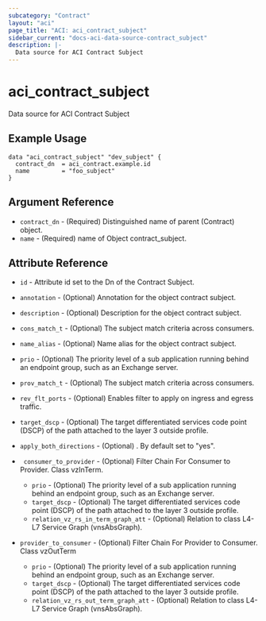 ```yaml
---
subcategory: "Contract"
layout: "aci"
page_title: "ACI: aci_contract_subject"
sidebar_current: "docs-aci-data-source-contract_subject"
description: |-
  Data source for ACI Contract Subject
---
```


# aci_contract_subject

Data source for ACI Contract Subject

## Example Usage

```hcl
data "aci_contract_subject" "dev_subject" {
  contract_dn  = aci_contract.example.id
  name         = "foo_subject"
}
```

## Argument Reference

- `contract_dn` - (Required) Distinguished name of parent (Contract) object.
- `name` - (Required) name of Object contract_subject.

## Attribute Reference

- `id` - Attribute id set to the Dn of the Contract Subject.
- `annotation` - (Optional) Annotation for the object contract subject.
- `description` - (Optional) Description for the object contract subject.
- `cons_match_t` - (Optional) The subject match criteria across consumers.
- `name_alias` - (Optional) Name alias for the object contract subject.
- `prio` - (Optional) The priority level of a sub application running behind an endpoint group, such as an Exchange server.
- `prov_match_t` - (Optional) The subject match criteria across consumers.
- `rev_flt_ports` - (Optional) Enables filter to apply on ingress and egress traffic.
- `target_dscp` - (Optional) The target differentiated services code point (DSCP) of the path attached to the layer 3 outside profile.

- `apply_both_directions` - (Optional) . By default set to "yes".
- ` consumer_to_provider` - (Optional) Filter Chain For Consumer to Provider. Class vzInTerm.
    - `prio` - (Optional) The priority level of a sub application running behind an endpoint group, such as an Exchange server.
    - `target_dscp` - (Optional) The target differentiated services code point (DSCP) of the path attached to the layer 3 outside profile.
    - `relation_vz_rs_in_term_graph_att` - (Optional) Relation to class L4-L7 Service Graph (vnsAbsGraph).
- `provider_to_consumer` - (Optional) Filter Chain For Provider to Consumer. Class vzOutTerm
    - `prio` - (Optional) The priority level of a sub application running behind an endpoint group, such as an Exchange server.
    - `target_dscp` - (Optional) The target differentiated services code point (DSCP) of the path attached to the layer 3 outside profile.
    - `relation_vz_rs_out_term_graph_att` - (Optional) Relation to class L4-L7 Service Graph (vnsAbsGraph).
